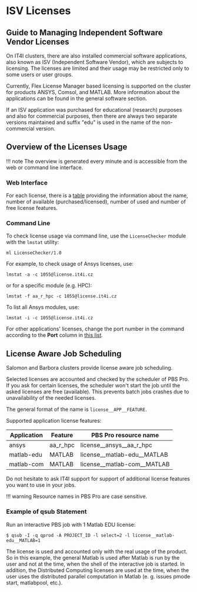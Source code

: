 # ISV Licenses

## Guide to Managing Independent Software Vendor Licenses

On IT4I clusters, there are also installed commercial software applications, also known as ISV (Independent Software Vendor), which are subjects to licensing. The licenses are limited and their usage may be restricted only to some users or user groups.

Currently, Flex License Manager based licensing is supported on the cluster for products ANSYS, Comsol, and MATLAB. More information about the applications can be found in the general software section.

If an ISV application was purchased for educational (research) purposes and also for commercial purposes, then there are always two separate versions maintained and suffix "edu" is used in the name of the non-commercial version.

## Overview of the Licenses Usage

!!! note
    The overview is generated every minute and is accessible from the web or command line interface.

### Web Interface

For each license, there is a [table][a] providing the information about the name, number of available (purchased/licensed), number of used and number of free license features.

### Command Line

To check license usage via command line, use the `LicenseChecker` module with the `lmstat` utility:

```console
ml LicenseChecker/1.0
```

For example, to check usage of Ansys licenses, use:

```console
lmstat -a -c 1055@license.it4i.cz
```

or for a specific module (e.g. HPC):

```console
lmstat -f aa_r_hpc -c 1055@license.it4i.cz
```

To list all Ansys modules, use:

```console
lmstat -i -c 1055@license.it4i.cz
```

For other applications' licenses, change the port number in the command according to the **Port** column in [this list][b].

## License Aware Job Scheduling

Salomon and Barbora clusters provide license aware job scheduling.

Selected licenses are accounted and checked by the scheduler of PBS Pro. If you ask for certain licenses, the scheduler won't start the job until the asked licenses are free (available). This prevents batch jobs crashes due to unavailability of the needed licenses.

The general format of the name is `license__APP__FEATURE`.

Supported application license features:

| Application | Feature                    | PBS Pro resource name                           |
| ----------- | -------------------------- | ----------------------------------------------- |
| ansys       | aa_r_hpc                   | license__ansys__aa_r_hpc                        |
| matlab-edu  | MATLAB                     | license__matlab-edu__MATLAB                     |
| matlab-com  | MATLAB                     | license__matlab-com__MATLAB                     |

Do not hesitate to ask IT4I support for support of additional license features you want to use in your jobs.

!!! warning
    Resource names in PBS Pro are case sensitive.

### Example of qsub Statement

Run an interactive PBS job with 1 Matlab EDU license:

```console
$ qsub -I -q qprod -A PROJECT_ID -l select=2 -l license__matlab-edu__MATLAB=1
```

The license is used and accounted only with the real usage of the product. So in this example, the general Matlab is used after Matlab is run by the user and not at the time, when the shell of the interactive job is started. In addition, the Distributed Computing licenses are used at the time, when the user uses the distributed parallel computation in Matlab (e. g. issues pmode start, matlabpool, etc.).

[1]: #Licence

[a]: https://extranet.it4i.cz/rsweb/barbora/licenses
[b]: http://licelin.it4i.cz/list/